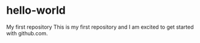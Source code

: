 # hello-world
My first repository
This is my first repository and I am excited to get started with github.com.
